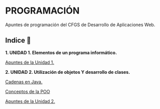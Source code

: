 # PROGRAMACIÓN

Apuntes de programación del CFGS de Desarrollo de Aplicaciones Web.

## Indice 🚀

**1. UNIDAD 1. Elementos de un programa informático.**

  [Apuntes de la Unidad 1.](Tema1/Apuntes.md)


**2. UNIDAD 2. Utilización de objetos Y desarrollo de clases.**
  
  [Cadenas en Java.](Tema2/Strings.md)

  [Conceptos de la POO](Tema2/conceptosPOO.md)
 
  [Apuntes de la Unidad 2.](Tema2/Apuntes.md)
 
  